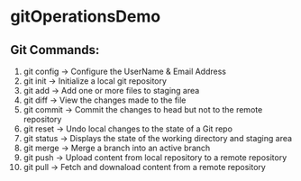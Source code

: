 # gitOperationsDemo

Git Commands:
-------------
1.  git config  -> Configure the UserName & Email Address
2.  git init  -> Initialize a local git repository
3.  git add -> Add one or more files to staging area
4.  git diff  -> View the changes made to the file
5.  git commit  -> Commit the changes to head but not to the remote repository
6.  git reset -> Undo local changes to the state of a Git repo
7.  git status  -> Displays the state of the working directory and staging area
8.  git merge -> Merge a branch into an active branch
9.  git push  -> Upload content from local repository to a remote repository
10.  git pull  -> Fetch and downaload content from a remote repository



